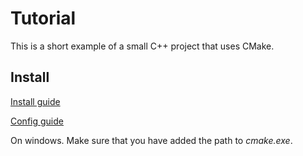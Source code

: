 # Tutorial

This is a short example of a small C++ project that uses CMake.

## Install

[Install guide](https://cmake.org/install/)

[Config guide](https://code.visualstudio.com/docs/cpp/cmake-linux)

On windows. Make sure that you have added the path to _cmake.exe_.